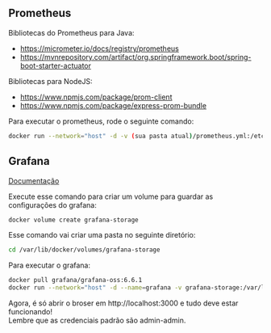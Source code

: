 ## Prometheus

Bibliotecas do Prometheus para Java:
- https://micrometer.io/docs/registry/prometheus
- https://mvnrepository.com/artifact/org.springframework.boot/spring-boot-starter-actuator

Bibliotecas para NodeJS:
- https://www.npmjs.com/package/prom-client
- https://www.npmjs.com/package/express-prom-bundle

Para executar o prometheus, rode o seguinte comando:
```sh
docker run --network="host" -d -v (sua pasta atual)/prometheus.yml:/etc/prometheus/prometheus.yml prom/prometheus
```

## Grafana
[Documentação](https://grafana.com/docs/grafana/v9.0/setup-grafana/configure-docker/)

Execute esse comando para criar um volume para guardar as configurações do grafana:

```sh
docker volume create grafana-storage
```

Esse comando vai criar uma pasta no seguinte diretório:
```sh
cd /var/lib/docker/volumes/grafana-storage
```

Para executar o grafana:
```sh
docker pull grafana/grafana-oss:6.6.1
docker run --network="host" -d --name=grafana -v grafana-storage:/var/lib/grafana grafana/grafana-oss:6.6.1
```
Agora, é só abrir o broser em http://localhost:3000 e tudo deve estar funcionando!  
Lembre que as credenciais padrão são admin-admin.